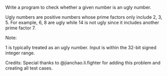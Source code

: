 Write a program to check whether a given number is an ugly number.

Ugly numbers are positive numbers whose prime factors only include 2, 3, 5. For example, 6, 8 are ugly while 14 is not ugly since it includes another prime factor 7.

Note:

1 is typically treated as an ugly number.
Input is within the 32-bit signed integer range.

Credits:
Special thanks to @jianchao.li.fighter for adding this problem and creating all test cases.